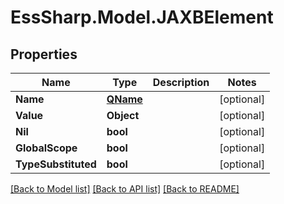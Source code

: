 # EssSharp.Model.JAXBElement

## Properties

Name | Type | Description | Notes
------------ | ------------- | ------------- | -------------
**Name** | [**QName**](QName.md) |  | [optional] 
**Value** | **Object** |  | [optional] 
**Nil** | **bool** |  | [optional] 
**GlobalScope** | **bool** |  | [optional] 
**TypeSubstituted** | **bool** |  | [optional] 

[[Back to Model list]](../README.md#documentation-for-models) [[Back to API list]](../README.md#documentation-for-api-endpoints) [[Back to README]](../README.md)

